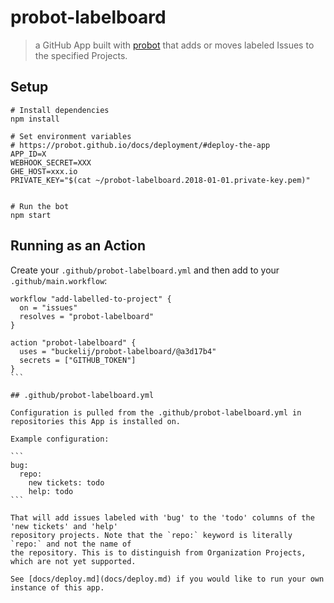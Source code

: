 # probot-labelboard

> a GitHub App built with [probot](https://github.com/probot/probot) that
> adds or moves labeled Issues to the specified Projects.


## Setup

```
# Install dependencies
npm install

# Set environment variables
# https://probot.github.io/docs/deployment/#deploy-the-app
APP_ID=X
WEBHOOK_SECRET=XXX
GHE_HOST=xxx.io
PRIVATE_KEY="$(cat ~/probot-labelboard.2018-01-01.private-key.pem)"


# Run the bot
npm start
```

## Running as an Action

Create your `.github/probot-labelboard.yml` and then add to your `.github/main.workflow`:

````
workflow "add-labelled-to-project" {
  on = "issues"
  resolves = "probot-labelboard"
}

action "probot-labelboard" {
  uses = "buckelij/probot-labelboard/@a3d17b4"
  secrets = ["GITHUB_TOKEN"]
}
```

## .github/probot-labelboard.yml

Configuration is pulled from the .github/probot-labelboard.yml in repositories this App is installed on. 

Example configuration:

```
bug:
  repo:
    new tickets: todo
    help: todo
```

That will add issues labeled with 'bug' to the 'todo' columns of the 'new tickets' and 'help'
repository projects. Note that the `repo:` keyword is literally `repo:` and not the name of
the repository. This is to distinguish from Organization Projects, which are not yet supported.

See [docs/deploy.md](docs/deploy.md) if you would like to run your own instance of this app.

